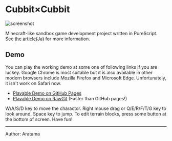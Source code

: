 
# Cubbit×Cubbit

![screenshot](https://rawgit.com/aratama/cubbit/master/res/screenshot/screenshot4.png)

Minecraft-like sandbox game development project written in PureScript. See [the article](http://qiita.com/hiruberuto/items/5321d8cebce7b87851f6)(Ja) for more information.

## Demo

You can play the working demo at some one of following links if you are luckey. Google Chrome is most suitable but it is also available in other modern browsers include Mozilla Firefox and Microsoft Edge. Unfortunately, it isn't work on Safari now.

* [Playable Demo on GitHub Pages](https://aratama.github.io/cubbit/)
* [Playable Demo on RawGit](https://github.com/aratama/cubbit/blob/ae7a716afb014cf989285ac9a3ab7c4c1c2bd4d9/docs/index.html) (Faster than GitHub pages!)

W/A/S/D key to move the charactor. Right mouse drag or Q/E/R/F/T/G key to look  around. Space key to jump. To edit terrain blocks, press some button at the bottom of screen. Have fun!

----

Author: Aratama